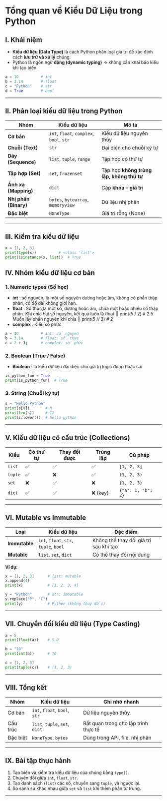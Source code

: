# Tổng quan về Kiểu Dữ Liệu trong Python

## I. Khái niệm
- **Kiểu dữ liệu (Data Type)** là cách Python phân loại giá trị để xác định cách **lưu trữ và xử lý** chúng.
- Python là ngôn ngữ **động (dynamic typing)** → không cần khai báo kiểu khi tạo biến.

```python
a = 10          # int
b = 3.14        # float
c = "Python"    # str
d = True        # bool
```
---

## II. Phân loại kiểu dữ liệu trong Python

| Nhóm | Kiểu dữ liệu | Mô tả |
|------|---------------|-------|
| **Cơ bản** | `int`, `float`, `complex`, `bool`, `str` | Kiểu dữ liệu nguyên thủy |
| **Chuỗi (Text)** | `str` | Đại diện cho chuỗi ký tự |
| **Dãy (Sequence)** | `list`, `tuple`, `range` | Tập hợp có thứ tự |
| **Tập hợp (Set)** | `set`, `frozenset` | Tập hợp **không trùng lặp, không thứ tự** |
| **Ánh xạ (Mapping)** | `dict` | Cặp **khóa – giá trị** |
| **Nhị phân (Binary)** | `bytes`, `bytearray`, `memoryview` | Dữ liệu nhị phân |
| **Đặc biệt** | `NoneType` | Giá trị rỗng (None) |
---

## III. Kiểm tra kiểu dữ liệu

```python
x = [1, 2, 3]
print(type(x))          # <class 'list'>
print(isinstance(x, list))  # True
```
## IV. Nhóm kiểu dữ liệu cơ bản

### 1. Numeric types (Số học)

- **int** : số nguyên, là một số nguyên dương hoặc âm, không có phần thập phân, có độ dài không giới hạn.
- **float** : Số thực,là một số, dương hoặc âm, chứa một hoặc nhiều số thập phân.
             Khi chia hai số nguyên, kết quả luôn là float || print(5 / 2)  # 2.5
             Muốn lấy phần nguyên khi chia || print(5 // 2)  # 2
- **complex** : Kiểu số phức
```python
a = 10          # int: số nguyên
b = 3.14        # float: số thực
c = 2 + 3j      # complex: số phức
```

### 2. Boolean (True / False)
- **Boolean** : là kiểu dữ liệu đại diện cho giá trị logic đúng hoặc sai

```python
is_python_fun = True
print(is_python_fun)  # True
```

### 3. String (Chuỗi ký tự)
```python
s = "Hello Python"
print(s[0])       # H
print(len(s))     # 12
print(s.lower())  # hello python
```
---

## V. Kiểu dữ liệu có cấu trúc (Collections)

| Kiểu | Có thứ tự | Thay đổi được | Trùng lặp | Cú pháp |
|------|------------|----------------|------------|----------|
| `list` | ✅ | ✅ | ✅ | `[1, 2, 3]` |
| `tuple` | ✅ | ❌ | ✅ | `(1, 2, 3)` |
| `set` | ❌ | ✅ | ❌ | `{1, 2, 3}` |
| `dict` | ✅ | ✅ | ❌ (key) | `{"a": 1, "b": 2}` |
---

## VI. Mutable vs Immutable

| Loại | Kiểu dữ liệu | Đặc điểm |
|------|---------------|-----------|
| **Immutable** | `int`, `float`, `str`, `tuple`, `bool` | Không thể thay đổi giá trị sau khi tạo |
| **Mutable** | `list`, `set`, `dict` | Có thể thay đổi nội dung |

**Ví dụ:**
```python
x = [1, 2, 3]      # list: mutable
x.append(4)
print(x)           # [1, 2, 3, 4]

y = "Python"       # str: immutable
y.replace("P", "C")
print(y)           # Python (không thay đổi)
```
---

## VII. Chuyển đổi kiểu dữ liệu (Type Casting)
```python
a = 5
print(float(a))    # 5.0

b = "10"
print(int(b))      # 10

c = [1, 2, 3]
print(tuple(c))    # (1, 2, 3)
```
---

## VIII. Tổng kết

| Nhóm | Kiểu dữ liệu | Ghi nhớ nhanh |
|------|---------------|----------------|
| Cơ bản | `int`, `float`, `bool`, `str` | Dữ liệu nguyên thủy |
| Cấu trúc | `list`, `tuple`, `set`, `dict` | Rất quan trọng cho lập trình thực tế |
| Đặc biệt | `NoneType`, `bytes` | Dùng trong API, file, nhị phân |
---

## IX. Bài tập thực hành
1. Tạo biến và kiểm tra kiểu dữ liệu của chúng bằng `type()`.
2. Chuyển đổi giữa `int`, `float`, `str`.
3. Tạo danh sách (`list`) các số, chuyển sang `tuple`, và ngược lại.
4. So sánh sự khác nhau giữa `set` và `list` khi thêm phần tử trùng.
---
